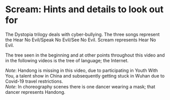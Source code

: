 # Scream: Hints and details to look out for

The Dystopia trilogy deals with cyber-bullying. The three songs represent the Hear No Evil/Speak No Evil/See No Evil.
Scream represents Hear No Evil.

The tree seen in the beginning and at other points throughout this video and in the following videos is the tree of language;
the Internet.

*Note*: Handong is missing in this video, due to participating in Youth With You, a talent show in China and subsequently getting stuck in Wuhan due to Covid-19 travel restrictions.  
*Note*: In choreography scenes there is one dancer wearing a mask; that dancer represents Handong.
